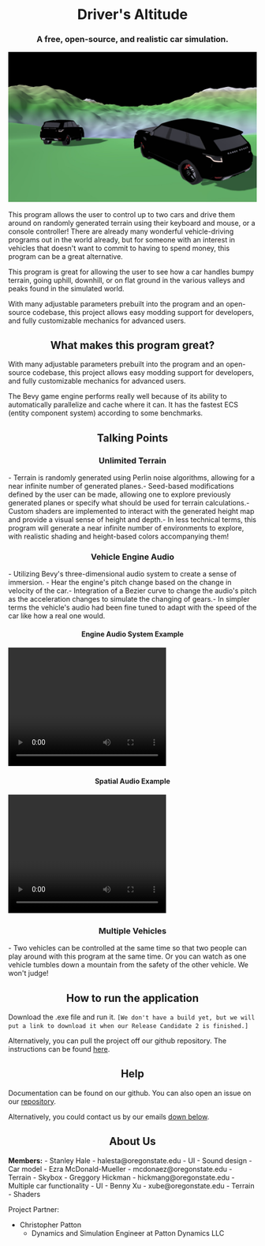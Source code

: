 <link rel="stylesheet" href="style.css">

<h1 align="center">Driver's Altitude</h1>

<h3 align="center">A free, open-source, and realistic car simulation.</h3>

![Two cars looking off into the distant mountain roads](./TwoCarHorizonView.png)


This program allows the user to control up to two cars and drive them around on randomly generated terrain using their keyboard and mouse, or a console controller! There are already many wonderful vehicle-driving programs out in the world already, but for someone with an interest in vehicles that doesn't want to commit to having to spend money, this program can be a great alternative.​

This program is great for allowing the user to see how a car handles bumpy terrain, going uphill, downhill, or on flat ground in the various valleys and peaks found in the simulated world.​

With many adjustable parameters prebuilt into the program and an open-source codebase, this project allows easy modding support for developers, and fully customizable mechanics for advanced users.

<h2 align="center">What makes this program great?</h2>

With many adjustable parameters prebuilt into the program and an open-source codebase, this project allows easy modding support for developers, and fully customizable mechanics for advanced users.

The Bevy game engine performs really well because of its ability to automatically parallelize and cache where it can. It has the fastest ECS (entity component system) according to some benchmarks.

<h2 align="center">Talking Points</h2>

<h3 align="center">Unlimited Terrain</h3>
- Terrain is randomly generated using Perlin noise algorithms, allowing for a near infinite number of generated planes.​
- Seed-based modifications defined by the user can be made, allowing one to explore previously generated planes or specify what should be used for terrain calculations.​
- Custom shaders are implemented to interact with the generated height map and provide a visual sense of height and depth.​
- In less technical terms, this program will generate a near infinite number of environments to explore, with realistic shading and height-based colors accompanying them!

<h3 align="center">Vehicle Engine Audio</h3>
- Utilizing Bevy's three-dimensional audio system to create a sense of immersion. ​
- Hear the engine's pitch change based on the change in velocity of the car.​
- Integration of a Bezier curve to change the audio's pitch as the acceleration changes to simulate the changing of gears.​
- In simpler terms the vehicle's audio had been fine tuned to adapt with the speed of the car like how a real one would.

<h4 align="center">Engine Audio System Example</h4>
<video src="example_engine.mkv" width="320" height="240" controls align="center"></video>

<h4 align="center">Spatial Audio Example</h4>
<video src="example_spatial.mkv" width="320" height="240" controls align="center"></video>

<h3 align="center">Multiple Vehicles</h3>
- Two vehicles can be controlled at the same time so that two people can play around with this program at the same time. Or you can watch as one vehicle tumbles down a mountain from the safety of the other vehicle. We won't judge!

<h2 align="center">How to run the application</h2>

Download the .exe file and run it. 
`[We don't have a build yet, but we will put a link to download it when our Release Candidate 2 is finished.]`

Alternatively, you can pull the project off our github repository. The instructions can be found [here](https://github.com/StanleyCHale/Capstone-Vehicle-Sim-Project-Team3/blob/main/src/project-info.md).

<h2 align="center">Help</h2>

Documentation can be found on our github. You can also open an issue on our [repository](https://github.com/StanleyCHale/Capstone-Vehicle-Sim-Project-Team3/tree/main).

Alternatively, you could contact us by our emails [down below](##aboutus).

<h2 align="center">About Us</h2>
<b>Members:</b>
- Stanley Hale - halesta@oregonstate.edu
  - UI
  - Sound design
  - Car model
- Ezra McDonald-Mueller - mcdonaez@oregonstate.edu
  - Terrain
  - Skybox
- Greggory Hickman​ - hickmang@oregonstate.edu
  - Multiple car functionality
  - UI
- Benny Xu - xube@oregonstate.edu
  - Terrain
  - Shaders

Project Partner:
- Christopher Patton 
  - Dynamics and Simulation Engineer at Patton Dynamics LLC
